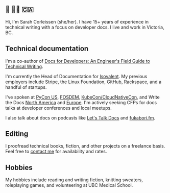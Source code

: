 ## 👋 🏳️‍⚧️ 🇨🇦

Hi, I'm Sarah Corleissen (she/her). I have 15+ years of experience in technical writing with a focus on developer docs. I live and work in Victoria, BC.

## Technical documentation

I'm a co-author of [Docs for Developers: An Engineer's Field Guide to Technical Writing][docs-for-devs].

I'm currently the Head of Documentation for [Isovalent]. My previous employers include Stripe, the Linux Foundation, GitHub, Rackspace, and a handful of startups.

I've spoken at [PyCon US], [FOSDEM], [KubeCon/CloudNativeCon], and Write the Docs [North America] and [Europe]. I'm actively seeking CFPs for docs talks at developer conferences and local meetups.

I also talk about docs on podcasts like [Let's Talk Docs] and [fukabori.fm]. 

## Editing

I proofread technical books, fiction, and other projects on a freelance basis. Feel free to [contact me] for availability and rates.

## Hobbies

My hobbies include reading and writing fiction, knitting sweaters, roleplaying games, and volunteering at UBC Medical School.



[docs-for-devs]: https://link.springer.com/book/10.1007/978-1-4842-7217-6
[Isovalent]: https://isovalent.com
[PyCon US]: https://www.youtube.com/watch?v=0k9UkMrMBYM
[FOSDEM]: https://archive.fosdem.org/2019/schedule/event/multikuber/
[KubeCon/CloudNativeCon]: https://kccncna20.sched.com/speaker/zach_corleissen.21luzb09
[North America]: https://andrewspittle.com/2014/05/06/write-the-docs-zach-corleissen-more-than-a-reference-better-apis-through-empathy/
[Europe]: https://pyvideo.org/write-the-docs-prague-2019/zachary-sarah-corleissen-found-in-translation-lessons-from-a-year-of-open-source-localization.html
[Let's Talk Docs]: https://ltd-podcast.sustainoss.org/9
[fukabori.fm]: https://fukabori.fm/
[contact me]: mailto:sarah@corleissen.com
